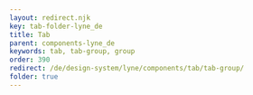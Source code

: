```yaml
---
layout: redirect.njk
key: tab-folder-lyne_de
title: Tab
parent: components-lyne_de
keywords: tab, tab-group, group
order: 390
redirect: /de/design-system/lyne/components/tab/tab-group/
folder: true
---
```

